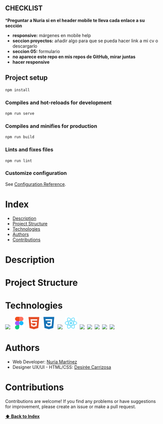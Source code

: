 ## CHECKLIST

*__Preguntar a Nuria si en el header mobile te lleva cada enlace a su sección__
* __responsive:__ márgenes en mobile help
* __seccion proyectos:__ añadir algo para que se pueda hacer link a mi cv o descargarlo
* __seccion 05:__ formulario
* __no aparece este repo en mis repos de GitHub, mirar juntas__
* __hacer responsive__



## Project setup
```
npm install
```

### Compiles and hot-reloads for development
```
npm run serve
```

### Compiles and minifies for production
```
npm run build
```

### Lints and fixes files
```
npm run lint
```

### Customize configuration
See [Configuration Reference](https://cli.vuejs.org/config/).


# Index

+ [Description](#description)
+ [Project Structure](#project-structure)
+ [Technologies](#technologies)
+ [Authors](#authors)
+ [Contributions](#contributions)

# Description


# Project Structure


# Technologies

<img width="40" src="https://cdn.worldvectorlogo.com/logos/trello.svg">&nbsp;
<img width="40" src="https://github.com/devicons/devicon/blob/master/icons/figma/figma-original.svg">&nbsp;
<img width="40" src="https://github.com/devicons/devicon/blob/master/icons/html5/html5-plain.svg" >&nbsp;
<img width="40" src="https://github.com/devicons/devicon/blob/master/icons/css3/css3-plain.svg" >&nbsp;
<img width="40" src="https://user-images.githubusercontent.com/25181517/117447155-6a868a00-af3d-11eb-9cfe-245df15c9f3f.png" >&nbsp;
<img src="https://github.com/devicons/devicon/blob/master/icons/react/react-original.svg" title="react" alt="react" width="40" height="40"/>&nbsp;
<img width="40" src="https://user-images.githubusercontent.com/25181517/183896128-ec99105a-ec1a-4d85-b08b-1aa1620b2046.png" >&nbsp;
<img width="40" src="https://upload.wikimedia.org/wikipedia/commons/9/91/Octicons-mark-github.svg">&nbsp;
<img width="40" src="https://user-images.githubusercontent.com/25181517/192108891-d86b6220-e232-423a-bf5f-90903e6887c3.png">&nbsp;
<img width="40" src="https://upload.wikimedia.org/wikipedia/commons/9/95/Vue.js_Logo_2.svg">&nbsp;
<img width="40" src="https://user-images.githubusercontent.com/25181517/121401671-49102800-c959-11eb-9f6f-74d49a5e1774.png">&nbsp;


# Authors
 - Web Developer: [Nuria Martínez](https://github.com/nurimartinez)
 - Designer UX/UI - HTML/CSS: [Desirée Carrizosa](https://github.com/DesireeCSilva)


# Contributions
Contributions are welcome! If you find any problems or have suggestions for improvement, please create an issue or make a pull request.
   
**[⬆️ Back to Index](#index)**

